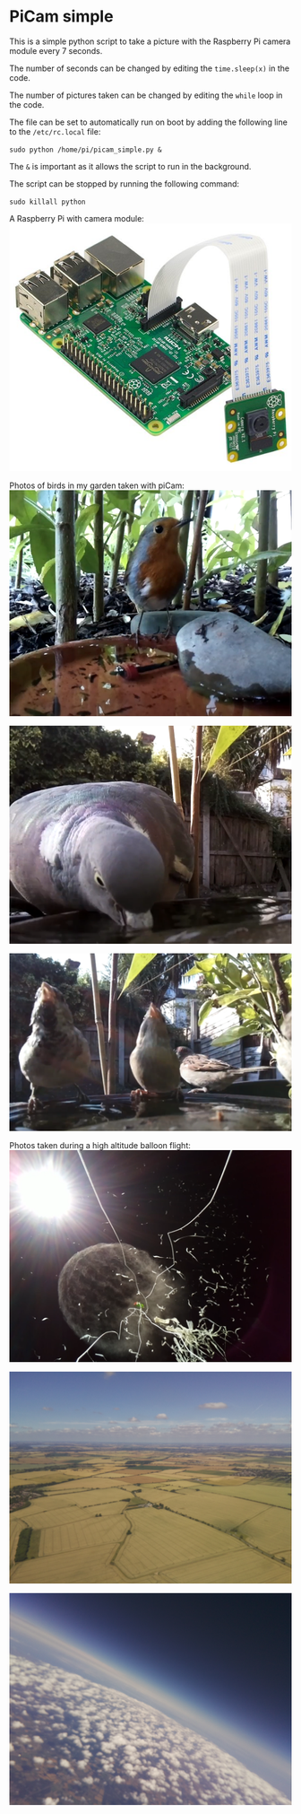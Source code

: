# PiCam simple

This is a simple python script to take a picture with the Raspberry Pi camera module every 7 seconds.

The number of seconds can be changed by editing the `time.sleep(x)` in the code.

The number of pictures taken can be changed by editing the `while` loop in the code.

The file can be set to automatically run on boot by adding the following line to the `/etc/rc.local` file:

`sudo python /home/pi/picam_simple.py &`

The `&` is important as it allows the script to run in the background.

The script can be stopped by running the following command:

`sudo killall python`

A Raspberry Pi with camera module:
![Raspberry Pi with camera module](images/camera-module.png)

Photos of birds in my garden taken with piCam:
![robin](images/robin.png)

![pigeon](images/pigeon.png)

![sparrows](images/sparrows.png)

Photos taken during a high altitude balloon flight:
![The moment the balloon burst](images/balloon-burst.png)

![The launch site below](images/launch-site.jpg)

![Half way up](images/half-way-up.jpg)
